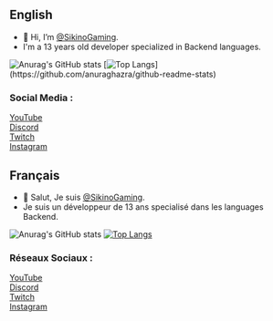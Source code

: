## English
- 👋 Hi, I’m [@SikinoGaming](https://github.com/SikinoGaming).
- I'm a 13 years old developer specialized in Backend languages.

![Anurag's GitHub stats](https://github-readme-stats.vercel.app/api?username=SikinoGaming&count_private=true)
[![Top Langs](https://github-readme-stats.vercel.app/api/top-langs/?username=SikinoGaming&exclude_repo=SikinoGaming,)](https://github.com/anuraghazra/github-readme-stats)


### Social Media :
[YouTube](https://www.youtube.com/channel/UC08jBD4MwfhkNOR2gUS06CQ)<br>
[Discord](https://discord.gg/NaV9vwaUdx)<br>
[Twitch](https://www.twitch.tv/sikinogamingyt)<br>
[Instagram](https://www.instagram.com/sikinogaming/)<br>

## Français
- 👋 Salut, Je suis [@SikinoGaming](https://github.com/SikinoGaming).
- Je suis un développeur de 13 ans specialisé dans les languages Backend.

![Anurag's GitHub stats](https://github-readme-stats.vercel.app/api?username=SikinoGaming&count_private=true)
[![Top Langs](https://github-readme-stats.vercel.app/api/top-langs/?username=SikinoGaming&exclude_repo=SikinoGaming)](https://github.com/anuraghazra/github-readme-stats)



### Réseaux Sociaux :
[YouTube](https://www.youtube.com/channel/UC08jBD4MwfhkNOR2gUS06CQ)<br>
[Discord](https://discord.gg/NaV9vwaUdx)<br>
[Twitch](https://www.twitch.tv/sikinogamingyt)<br>
[Instagram](https://www.instagram.com/sikinogaming/)<br>

<!---
SikinoGaming/SikinoGaming is a ✨ special ✨ repository because its `README.md` (this file) appears on your GitHub profile.
You can click the Preview link to take a look at your changes.
--->
